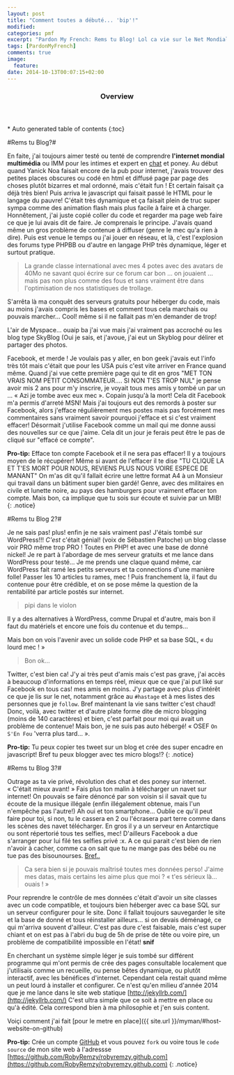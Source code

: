 ```yaml
---
layout: post
title: "Comment toutes a débuté... 'bip'!"
modified:
categories: pmf
excerpt: "Pardon My French: Rems tu Blog! Lol ca vie sur le Net Mondial!!!"
tags: [PardonMyFrench]
comments: true
image:
  feature:
date: 2014-10-13T00:07:15+02:00
---
```



<section id="table-of-contents" class="toc">
  <header>
    <h3>Overview</h3>
  </header>
<div id="drawer" markdown="1">
*  Auto generated table of contents
{:toc}
</div>
</section><!-- /#table-of-contents -->



#Rems tu Blog?#

En faite, j'ai toujours aimer testé ou tenté de comprendre **l'internet mondial multimédia** ou IMM pour les intimes et expert en [chat](http://www.reddit.com/r/lolcats) et poney.
Au début quand Yanick Noa faisait encore de la pub pour internet, j'avais trouver des petites places obscures ou codé en html et diffusé page par page des choses plutôt bizarres et mal ordonné, mais c'était fun ! Et certain faisait ça déjà très bien!
Puis arriva le javascript qui faisait passé le HTML pour le langage du pauvre!
C'était très dynamique et ça faisait plein de truc super sympa comme des animation flash mais plus facile à faire et à charger.
Honnêtement,  j'ai juste copié coller du code et regarder ma page web faire ce que je lui avais dit de faire. Je comprenais le principe.
J'avais quand même un gros problème de contenue à diffuser (genre le mec qu'a rien à dire).
Puis est venue le temps ou j'ai jouer en réseau, et là, c'est l'explosion des forums type PHPBB ou d'autre en langage PHP très dynamique, léger et surtout pratique.

>La grande classe international avec mes 4 potes avec des avatars de 40Mo ne savant quoi écrire sur ce forum car bon ... on jouaient ... mais pas non plus comme des fous et sans vraiment être dans l'optimisation de nos statistiques de trollage.

S'arrêta là ma conquêt des serveurs gratuits pour héberger du code, mais au moins j'avais compris les bases et comment tous cela marchais ou pouvais marcher...
Cool! même si il ne fallait pas m'en demander de trop!


L'air de Myspace... ouaip ba j'ai vue mais j'ai vraiment pas accroché ou les blog type SkyBlog (Oui je sais, et j'avoue, j'ai eut un Skyblog pour délirer et partager des photos.


Facebook, et merde ! Je voulais pas y aller, en bon geek j'avais eut l'info très tôt mais c'était que pour les USA puis c'est vite arriver en France quand même.
Quand j'ai vue cette première page qui te dit en gros "MET TON VRAIS NOM PETIT CONSOMMATEUR.... SI NON T'ES TROP NUL"  je pense avoir mis 2 ans pour m'y inscrire,
je voyait tous mes amis y tombé un par un ... « Azi je tombe avec eux mec ». Copain jusqu'à la mort! Cela dit Facebook m'a permis d'arreté MSN! Mais j'ai toujours eut des remords à poster sur Facebook,
alors j'efface régulièrement mes postes mais pas forcément mes commentaires sans vraiment savoir pourquoi j'efface et si c'est vraiment effacer!
Désormait j'utilise Facebook comme un mail qui me donne aussi des nouvelles sur ce que j'aime. Cela dit un jour je ferais peut être le pas de cliqué sur "effacé ce compte".

**Pro-tip:** Efface ton compte Facebook et il ne sera pas effacer! Il y a toujours moyen de le récupérer!
Même si avant de l'effacer il te dise "TU CLIQUE LA ET T'ES MORT POUR NOUS, REVIENS PLUS NOUS VOIRE ESPECE DE MANANT"
On m'as dit qu'il fallait écrire une lettre format A4 à un Monsieur qui travail dans un bâtiment super bien gardé! Genre, avec des militaires en civile et lunette noire, au pays des hamburgers pour vraiment effacer ton compte.
Mais bon, ca implique que tu sois sur écoute et suivie par un MIB!
{: .notice}



#Rems tu Blog 2?#

Je ne sais pas! plus! enfin je ne sais vraiment pas! J'étais tombé sur WordPress!!! _C'est_ c'était génial! (voix de Sébastien Patoche) un blog classe voir PRO même trop PRO ! Toutes en PHP!
et avec une base de donné nickel! Je re part à l'abordage de mes serveur gratuits et me lance dans WordPress pour testé...
Je me prends une claque quand même, car WordPress fait ramé les petits serveurs et ta connections d'une manière folle!
Passer les 10 articles tu rames, mec ! Puis franchement là, il faut du contenue pour être crédible, et on se pose même la question de la rentabilité par article postés sur internet.

> pipi dans le violon

Il y a des alternatives à WordPress, comme Drupal et d'autre, mais bon il faut du matériels et encore une fois du contenue et du temps...

Mais bon on vois l'avenir avec un solide code PHP et sa base SQL, « du lourd mec ! »

>Bon ok...

Twitter, c'est bien ca! J'y ai très peut d'amis mais c'est pas grave, j'ai accès à beaucoup d'informations en temps réel, mieux que ce que j'ai put liké sur Facebook en tous cas! mes amis en moins.
J'y partage avec plus d'intérêt ce que je lis sur le net, notamment grâce au `#hastage` et à mes listes des personnes que je `follow`. Bref maintenant la vie sans twitter c'est chaud!
Donc, voilà, avec twitter et d'autre plate forme dite de micro blogging (moins de 140 caractères) et bien, c'est parfait pour moi qui avait un problème de contenue!
Mais bon, je ne suis pas auto hébergé! « OSEF `On S'En Fou` 'verra plus tard... ».

**Pro-tip:** Tu peux copier tes tweet sur un blog et crée des super encadre en javascript! Bref tu peux blogger avec tes micro blogs!?
{: .notice}

#Rems tu Blog 3?#

Outrage as ta vie privé, révolution des chat et des poney sur internet. « C'était mieux avant! »
Fais plus ton malin à télécharger un navet sur internet! On pouvais se faire dénoncé par son voisin si il savait que tu écoute de la musique illégale
(enfin illégalement obtenue, mais l'un n'empêche pas l'autre!) Ah oui et ton smartphone...
Oublie ce qu'il peut faire pour toi, si non, tu le cassera en 2 ou l'écrasera part terre comme dans les scènes des navet télécharger.
En gros il y a un serveur en Antarctique ou sont répertorié tous tes selfies, mec! D'ailleurs Facebook a due s'arranger pour lui filé tes selfies privé :x.
A ce qui parait c'est bien de rien n'avoir à cacher, comme ca on sait que tu ne mange pas des bébé ou ne tue pas des bisounourses. [Bref..](http://youtu.be/rEwf4sDgxHo)

>Ca sera bien si je pouvais maîtrisé toutes mes données perso! J'aime mes datas, mais certains les aime plus que moi ? « t'es sérieux là... ouais ! »

Pour reprendre le contrôle de mes données c'était d'avoir un site classes avec un code compatible, et toujours bien héberger avec ca base SQL sur un serveur configurer pour le site.
Donc il fallait toujours sauvegarder le site et la base de donné et tous réinstaller ailleurs... si on devais déménagé, ce qui m'arriva souvent d'ailleur.
C'est pas dure c'est faisable, mais c'est super chiant et on est pas à l'abri du bug de 5h de prise de tête ou voire pire, un problème de compatibilité impossible en l'état! **snif**

En cherchant un système simple léger je suis tombé sur différent programme qui m'ont permis de crée des pages consultable localement
que j'utilisais comme un recueille, ou pense bêtes dynamique, ou plutôt interactif, avec les bénéfices d'internet.
Cependant cela restait quand même un peut lourd à installer et configurer.
Ce n'est qu'en milieu d'année 2014 que je me lance dans le site web statique [http://jekyllrb.com/](http://jekyllrb.com/)
C'est ultra simple que ce soit à mettre en place ou qu'à édité. Cela correspond bien à ma philosophie et j'en suis content.

Voiçi comment j'ai fait [pour le metre en place]({{ site.url }}/myman/#host-website-on-github)


**Pro-tip:** Crée un compte [GitHub](https://github.com/) et vous pouvez `fork` ou voire tous le `code source` de mon site web à l'adressse
[https://github.com/RobyRemzy/robyremzy.github.com](https://github.com/RobyRemzy/robyremzy.github.com)
{: .notice}
